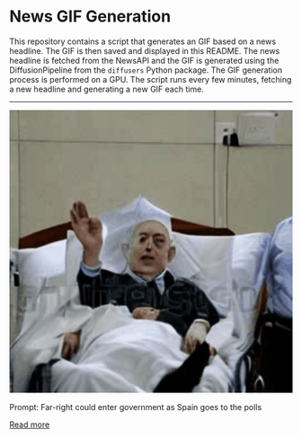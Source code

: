 # News GIF Generation
This repository contains a script that generates an GIF based on a news headline. The GIF is then saved and displayed in this README.
The news headline is fetched from the NewsAPI and the GIF is generated using the DiffusionPipeline from the `diffusers` Python package. The GIF generation process is performed on a GPU.
The script runs every few minutes, fetching a new headline and generating a new GIF each time.

---

![Generated GIF](output.gif?raw=true&v=1690214979)

Prompt: Far-right could enter government as Spain goes to the polls

[Read more](https://www.cnn.com/2023/07/23/europe/spain-election-voting-pedro-sanchez-pp-vox/index.html)